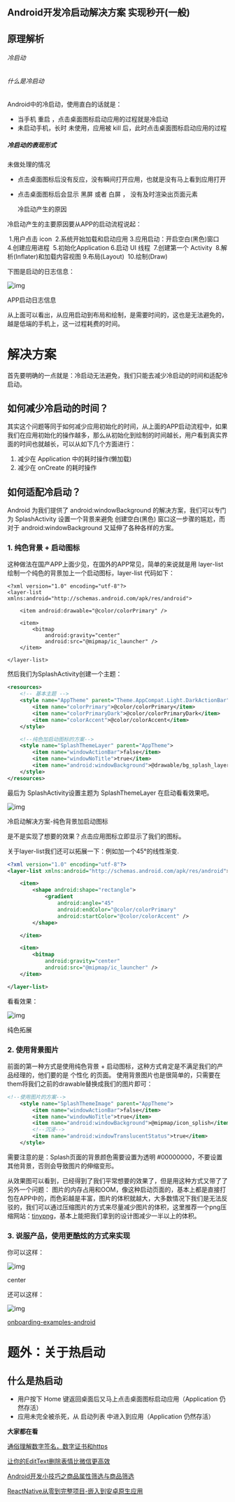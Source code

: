 ## Android开发冷启动解决方案 实现秒开(一般)

## 原理解析

###### 冷启动

###### 什么是冷启动

Android中的冷启动，使用直白的话就是：

- 当手机 重启 ，点击桌面图标启动应用的过程就是冷启动
- 未启动手机，长时 未使用，应用被 kill 后，此时点击桌面图标启动应用的过程

##### 冷启动的表现形式

未做处理的情况

- 点击桌面图标后没有反应，没有瞬间打开应用，也就是没有马上看到应用打开
- 点击桌面图标后会显示 黑屏 或者 白屏 ， 没有及时渲染出页面元素


  冷启动产生的原因

冷启动产生的主要原因要从APP的启动流程说起：

​    1.用户点击 icon
​    2.系统开始加载和启动应用
​    3.应用启动：开启空白(黑色)窗口
​    4.创建应用进程
​    5.初始化Application
​    6.启动 UI 线程
​    7.创建第一个 Activity
​    8.解析(Inflater)和加载内容视图
​    9.布局(Layout)
​    10.绘制(Draw)

下图是启动的日志信息：



![img](https://upload-images.jianshu.io/upload_images/1760510-30c5cf087b886c67.jpg?imageMogr2/auto-orient/strip%7CimageView2/2/w/1000/format/webp)

APP启动日志信息

从上面可以看出，从应用启动到布局和绘制，是需要时间的，这也是无法避免的，越是低端的手机上，这一过程耗费的时间。

# 解决方案

首先要明确的一点就是：冷启动无法避免，我们只能去减少冷启动的时间和适配冷启动。

## 如何减少冷启动的时间？

其实这个问题等同于如何减少应用初始化的时间，从上面的APP启动流程中，如果我们在应用初始化的操作越多，那么从初始化到绘制的时间越长，用户看到真实界面的时间也就越长，可以从如下几个方面进行：

1. 减少在 Application 中的耗时操作(懒加载)
2. 减少在 onCreate 的耗时操作

## 如何适配冷启动？

Android 为我们提供了 android:windowBackground 的解决方案，我们可以专门为 SplashActivity 设置一个背景来避免 创建空白(黑色) 窗口这一步骤的尴尬，而对于 android:windowBackground 又延伸了各种各样的方案。

 

### 1. 纯色背景 + 启动图标

这种做法在国产APP上面少见，在国外的APP常见，简单的来说就是用 layer-list 绘制一个纯色的背景加上一个启动图标，layer-list 代码如下：

```
<?xml version="1.0" encoding="utf-8"?>
<layer-list xmlns:android="http://schemas.android.com/apk/res/android">

    <item android:drawable="@color/colorPrimary" />

    <item>
        <bitmap
            android:gravity="center"
            android:src="@mipmap/ic_launcher" />
    </item>

</layer-list>
```

然后我们为SplashActivity创建一个主题：

```xml
<resources>
    <!-- 基本主题 -->
    <style name="AppTheme" parent="Theme.AppCompat.Light.DarkActionBar">
        <item name="colorPrimary">@color/colorPrimary</item>
        <item name="colorPrimaryDark">@color/colorPrimaryDark</item>
        <item name="colorAccent">@color/colorAccent</item>
    </style>

    <!--纯色加启动图标的方案-->
    <style name="SplashThemeLayer" parent="AppTheme">
        <item name="windowActionBar">false</item>
        <item name="windowNoTitle">true</item>
        <item name="android:windowBackground">@drawable/bg_splash_layer_list</item>
    </style>
</resources>
```

最后为 SplashActivity设置主题为 SplashThemeLayer 在启动看看效果吧。



![img](https:////upload-images.jianshu.io/upload_images/1760510-6adc32c300df24e2.gif?imageMogr2/auto-orient/strip%7CimageView2/2/w/470/format/webp)

冷启动解决方案-纯色背景加启动图标

是不是实现了想要的效果？点击应用图标立即显示了我们的图标。

关于layer-list我们还可以拓展一下：例如加一个45°的线性渐变.

```xml
<?xml version="1.0" encoding="utf-8"?>
<layer-list xmlns:android="http://schemas.android.com/apk/res/android">

    <item>
        <shape android:shape="rectangle">
            <gradient
                android:angle="45"
                android:endColor="@color/colorPrimary"
                android:startColor="@color/colorAccent" />
        </shape>

    </item>

    <item>
        <bitmap
            android:gravity="center"
            android:src="@mipmap/ic_launcher" />
    </item>

</layer-list>
```

看看效果：



![img](https:////upload-images.jianshu.io/upload_images/1760510-05f00dd946857510.gif?imageMogr2/auto-orient/strip%7CimageView2/2/w/470/format/webp)

纯色拓展

### 2. 使用背景图片

前面的第一种方式是使用纯色背景 + 启动图标，这种方式肯定是不满足我们的产品经理的，他们要的是 个性化 的页面。
 使用背景图片也是很简单的，只需要在them将我们之前的drawable替换成我们的图片即可：

```xml
<!--使用图片的方案-->
    <style name="SplashThemeImage" parent="AppTheme">
        <item name="windowActionBar">false</item>
        <item name="windowNoTitle">true</item>
        <item name="android:windowBackground">@mipmap/icon_splish</item>
        <!--沉浸-->
        <item name="android:windowTranslucentStatus">true</item>
    </style>
```

需要注意的是：Splash页面的背景颜色需要设置为透明 #00000000，不要设置其他背景，否则会导致图片的伸缩变形。

 从效果图可以看到，已经得到了我们平常想要的效果了，但是用这种方式又带了了另外一个问题：
 图片的内存占用和OOM，像这种启动页面的，基本上都是直接打包在APP中的，而色彩越是丰富，图片的体积就越大，大多数情况下我们是无法反驳的，我们可以通过压缩图片的方式来尽量减少图片的体积，这里推荐一个png压缩网站：[tinypng](https://links.jianshu.com/go?to=https%3A%2F%2Ftinypng.com%2F)，基本上能把我们拿到的设计图减少一半以上的体积。 

### 3. 说服产品，使用更酷炫的方式来实现 

你可以这样：



![img](https://upload-images.jianshu.io/upload_images/1760510-9db00782ddd69cd9.gif?imageMogr2/auto-orient/strip%7CimageView2/2/w/337/format/webp)

center

还可以这样：



![img](https://upload-images.jianshu.io/upload_images/1760510-6a5bf837048cf5d0.gif?imageMogr2/auto-orient/strip%7CimageView2/2/w/337/format/webp)

 

[onboarding-examples-android](https://links.jianshu.com/go?to=https%3A%2F%2Fgithub.com%2Fsaulmm%2Fonboarding-examples-android)

# 题外：关于热启动

## 什么是热启动

- 用户按下 Home 键返回桌面后又马上点击桌面图标启动应用（Application 仍然存活）
- 应用未完全被杀死，从 启动列表 中进入到应用（Application 仍然存活）

**大家都在看**



[通俗理解数字签名，数字证书和https](http://mp.weixin.qq.com/s?__biz=MzA3MjgwNDIzNQ==&mid=2651943600&idx=1&sn=bcbf3eb80ae2be5a3a40ca53b622ea23&chksm=84fd6054b38ae9422e8a15e5f21918a533466ea58e99a7904532b721a11f2628c4f56404c8b9&scene=21#wechat_redirect)

[让你的EditText删除表情比微信更高效](http://mp.weixin.qq.com/s?__biz=MzA3MjgwNDIzNQ==&mid=2651943581&idx=1&sn=37442901339654ca621836998d522075&chksm=84fd6079b38ae96f3ff450137f3ba1241702b9bcda54890ac9dc4418546c8ebfb8a393754d17&scene=21#wechat_redirect)

[Android开发小技巧之商品属性筛选与商品筛选](http://mp.weixin.qq.com/s?__biz=MzA3MjgwNDIzNQ==&mid=2651943576&idx=1&sn=af3ab0c9940adc807f3589dff72bc7f9&chksm=84fd607cb38ae96a8d38ab18df61f8d4ee6bc74b9321d1f0e2e7c5671edcb91e1c2fd5dfcded&scene=21#wechat_redirect)

[ReactNative从零到完整项目-嵌入到安卓原生应用](http://mp.weixin.qq.com/s?__biz=MzA3MjgwNDIzNQ==&mid=2651943592&idx=1&sn=c45b3139be7460020cd4ab67a366c61c&chksm=84fd604cb38ae95ad06e69960c98803ed8bc967fad7b39c8d81200a38d55e8422e3fe7f6dbf5&scene=21#wechat_redirect)

